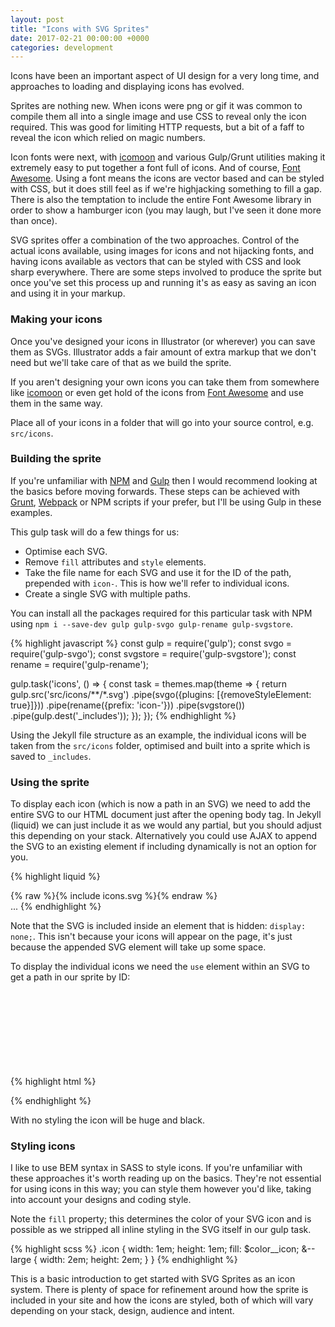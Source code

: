 ```yaml
---
layout: post
title: "Icons with SVG Sprites"
date: 2017-02-21 00:00:00 +0000
categories: development
---
```


Icons have been an important aspect of UI design for a very long time, and approaches to loading and displaying icons has evolved.		

Sprites are nothing new. When icons were png or gif it was common to compile them all into a single image and use CSS to reveal only the icon required. This was good for limiting HTTP requests, but a bit of a faff to reveal the icon which relied on magic numbers.

Icon fonts were next, with [icomoon](https://icomoon.io/) and various Gulp/Grunt utilities making it extremely easy to put together a font full of icons. And of course, [Font Awesome](http://fontawesome.io/). Using a font means the icons are vector based and can be styled with CSS, but it does still feel as if we're highjacking something to fill a gap. There is also the temptation to include the entire Font Awesome library in order to show a hamburger icon (you may laugh, but I've seen it done more than once).

SVG sprites offer a combination of the two approaches. Control of the actual icons available, using images for icons and not hijacking fonts, and having icons available as vectors that can be styled with CSS and look sharp everywhere. There are some steps involved to produce the sprite but once you've set this process up and running it's as easy as saving an icon and using it in your markup.

### Making your icons

Once you've designed your icons in Illustrator (or wherever) you can save them as SVGs. Illustrator adds a fair amount of extra markup that we don't need but we'll take care of that as we build the sprite.

If you aren't designing your own icons you can take them from somewhere like [icomoon](https://icomoon.io/) or even get hold of the icons from [Font Awesome](https://github.com/encharm/Font-Awesome-SVG-PNG) and use them in the same way.

Place all of your icons in a folder that will go into your source control, e.g. `src/icons`.

### Building the sprite

If you're unfamiliar with [NPM](https://www.npmjs.com/) and [Gulp](http://gulpjs.com/) then I would recommend looking at the basics before moving forwards. These steps can be achieved with [Grunt](https://gruntjs.com/), [Webpack](https://webpack.github.io/) or NPM scripts if your prefer, but I'll be using Gulp in these examples.		

This gulp task will do a few things for us:

* Optimise each SVG.
* Remove `fill` attributes and `style` elements.
* Take the file name for each SVG and use it for the ID of the path, prepended with `icon-`. This is how we'll refer to individual icons.
* Create a single SVG with multiple paths.

You can install all the packages required for this particular task with NPM using `npm i --save-dev gulp gulp-svgo gulp-rename gulp-svgstore`.

{% highlight javascript %}
const gulp = require('gulp');
const svgo = require('gulp-svgo');
const svgstore = require('gulp-svgstore');
const rename = require('gulp-rename');

gulp.task('icons', () => {
  const task = themes.map(theme => {
    return gulp.src('src/icons/**/*.svg')
      .pipe(svgo({plugins: [{removeStyleElement: true}]}))
      .pipe(rename({prefix: 'icon-'}))
      .pipe(svgstore())
      .pipe(gulp.dest('_includes'));
    });
});
{% endhighlight %}

Using the Jekyll file structure as an example, the individual icons will be taken from the `src/icons` folder, optimised and built into a sprite which is saved to `_includes`.

### Using the sprite

To display each icon (which is now a path in an SVG) we need to add the entire SVG to our HTML document just after the opening body tag. In Jekyll (liquid) we can just include it as we would any partial, but you should adjust this depending on your stack. Alternatively you could use AJAX to append the SVG to an existing element if including dynamically is not an option for you.

{% highlight liquid %}
<body>
  <div class="is-hidden">
    {% raw %}{% include icons.svg %}{% endraw %}
  </div>
  ...
</body>
{% endhighlight %}

Note that the SVG is included inside an element that is hidden: `display: none;`. This isn't because your icons will appear on the page, it's just because the appended SVG element will take up some space.

To display the individual icons we need the `use` element within an SVG to get a path in our sprite by ID:

{% highlight html %}
<svg class="icon icon--large" role="img" aria-labelledby="unique-id">
  <title id="unique-id">A Title for your icon</title> 
  <use xlink:href="#icon-menu"></use>
</svg>
{% endhighlight %}

With no styling the icon will be huge and black.

### Styling icons

I like to use BEM syntax in SASS to style icons. If you're unfamiliar with these approaches it's worth reading up on the basics. They're not essential for using icons in this way; you can style them however you'd like, taking into account your designs and coding style.

Note the `fill` property; this determines the color of your SVG icon and is possible as we stripped all inline styling in the SVG itself in our gulp task.		

{% highlight scss %}
.icon {
  width: 1em;
  height: 1em;
  fill: $color__icon;
  &--large {
    width: 2em;
    height: 2em;
  }
}
{% endhighlight %}

This is a basic introduction to get started with SVG Sprites as an icon system. There is plenty of space for refinement around how the sprite is included in your site and how the icons are styled, both of which will vary depending on your stack, design, audience and intent.
